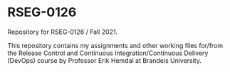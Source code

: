 # RSEG-0126
Repository for RSEG-0126 / Fall 2021.

This repository contains my assignments and other working files for/from the Release Control and Continuous Integration/Continuous Delivery (DevOps) course by Professor Erik Hemdal at Brandeis University.
